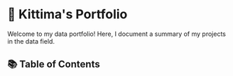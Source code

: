 # 📂 Kittima's Portfolio

Welcome to my data portfolio! Here, I document a summary of my projects in the data field. 

## 📚 Table of Contents
